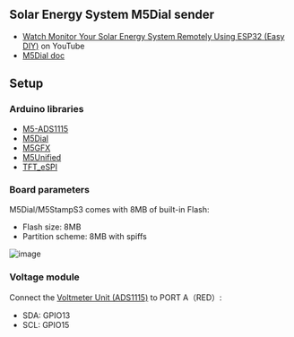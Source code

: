 ## Solar Energy System M5Dial sender

- [Watch Monitor Your Solar Energy System Remotely Using ESP32 (Easy DIY)](https://youtu.be/qzITUL2FK7k?si=jzOzGdcNWpmXHgjK) on YouTube
- [M5Dial doc](https://docs.m5stack.com/en/core/M5Dial)

## Setup

### Arduino libraries

- [M5-ADS1115](https://github.com/m5stack/M5-ADS1115)
- [M5Dial](https://github.com/m5stack/M5Dial)
- [M5GFX](https://github.com/m5stack/M5GFX)
- [M5Unified](https://github.com/m5stack/M5Unified)
- [TFT_eSPI](https://github.com/Bodmer/TFT_eSPI)

### Board parameters

M5Dial/M5StampS3 comes with 8MB of built-in Flash:
- Flash size: 8MB
- Partition scheme: 8MB with spiffs

![image](https://github.com/user-attachments/assets/2e2eed98-4d13-4651-ac36-cc2ed2ea120b)

### Voltage module

Connect the [Voltmeter Unit (ADS1115)](https://docs.m5stack.com/en/unit/vmeter) to PORT A（RED）:
  - SDA: GPIO13
  - SCL: GPIO15
